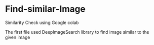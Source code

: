 # Find-similar-Image
Similarity Check using Google colab

The first file used DeepImageSearch library to find image similar to the given image 

